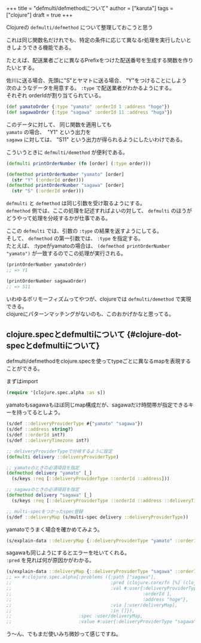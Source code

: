 +++
title = "defmulti/defmethodについて"
author = ["karuta"]
tags = ["clojure"]
draft = true
+++

Clojureの `defmulti/defmethod` について整理しておこうと思う  

<!--more-->  

これは同じ関数名だけれでも、特定の条件に応じて異なるr処理を実行したいときしようできる機能である。  

たとえば、配送業者ごとに異なるPrefixをつけた配送番号を生成する関数を作りたいとする。  

佐川に送る場合、先頭に"S"とヤマトに送る場合、 "Y"をつけることにしよう  
次のようなデータを用意する。 `:type` で配送業者がわかるようにする。  
それぞれ orderIdが割り当てられている。  

```clojure
(def yamatoOrder {:type "yamato" :orderId 1 :address "hoge"})
(def sagawaOrder {:type "sagawa" :orderId 11 :address "huga"})
```

このデータに対して、 同じ関数を適用しても  
`yamato` の場合、　"Y1" という出力を  
`sagawa` に対しては、 "S11" という出力が得られるようにしたいわけである。  

こういうときに `defmulti/demethod` が便利である。  

```clojure
(defmulti printOrderNumber (fn [order] (:type order)))

(defmethod printOrderNumber "yamato" [order]
  (str "Y" (:orderId order)))
(defmethod printOrderNumber "sagawa" [order]
  (str "S" (:orderId order)))   
```

`defmulti` と `defmethod` は同じ引数を受け取るようにする。  
`defmethod` 側では、ここの処理を記述すればよいの対して、 `defmulti` のほうがどうやって処理を分岐するかが仕事である。  

ここの `defmulti` では、引数の `:type` の結果を返すようにしてる。  
そして、 `defmethod` の第一引数では、 `:type` を指定する。  
たとえば、 :typeがyamatoの場合は、  `(defmethod printOrderNumber "yamato")` が一致するのでこの処理が実行される。  

```clojure
(printOrderNumber yamatoOrder)
;; => Y1
```

```clojure
(printOrderNumber sagawaOrder)
;; => S11
```

いわゆるポリモーフィズムってやつが、clojureでは `defmulti/demethod` で実現できる。  
clojureにパターンマッチングがないのも、このおかげかなと思ってる。  


## clojure.specとdefmultiについて {#clojure-dot-specとdefmultiについて}

defmulti/defmethodをclojure.specを使ってtypeごとに異なるmapを表現することができる。  

まずはimport  

```clojure
(require '[clojure.spec.alpha :as s])
```

yamatoもsagawaもほぼ同じmap構成だが、sagawaだけ時間帯が指定できるキーを持ってるとしよう。  

```clojure
(s/def ::deliveryProviderType #{"yamato" "sagawa"})
(s/def ::address string?)
(s/def ::orderId int?)
(s/def ::deliveryTimezone int?)

;; deliveryProviderTypeで分岐するように設定
(defmulti delivery ::deliveryProviderType)

;; yamatoのときの必須項目を指定
(defmethod delivery "yamato" [_]
  (s/keys :req [::deliveryProviderType ::orderId ::address]))

;; sagawaのときの必須項目を指定
(defmethod delivery "sagawa" [_]
  (s/keys :req [::deliveryProviderType ::orderId ::address ::deliveryTimeZone]))

;; multi-specをつかったspec登録
(s/def ::deliveryMap (s/multi-spec delivery ::deliveryProviderType))
```

yamatoでうまく場合を確かめてみよう。  

```clojure
(s/explain-data ::deliveryMap {::deliveryProviderType "yamato" ::orderId 1 ::address "hoge"})
```

sagawaも同じようにするとエラーを吐いてくれる。  
`:pred` を見れば何が原因かがわかる。  

```clojure
(s/explain-data ::deliveryMap {::deliveryProviderType "sagawa" ::orderId 1 ::address "hoge"})
;; => #:clojure.spec.alpha{:problems ({:path ["sagawa"],
;;                                     :pred (clojure.core/fn [%] (clojure.core/contains? % :user/deliveryTimeZone)),
;;                                     :val #:user{:deliveryProviderType "sagawa",
;;                                                 :orderId 1,
;;                                                 :address "hoge"},
;;                                     :via [:user/deliveryMap],
;;                                     :in []}),
;;                         :spec :user/deliveryMap,
;;                         :value #:user{:deliveryProviderType "sagawa", :orderId 1, :address "hoge"}}
```

う〜ん、でもまだ使いみち微妙って感じですね。
